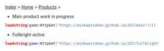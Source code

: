 [Index](index) > [Home](home) > [Products](products) >

- Main product *work in progress*
```lua
loadstring(game:HttpGet("https://miskwastaken.github.io/2ST/main"))()
```

- Fullbright *active*
```lua
loadstring(game:HttpGet("https://miskwastaken.github.io/2ST/fullbright"))()
```
